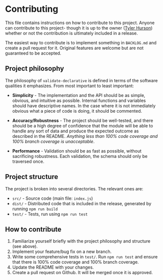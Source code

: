 # Contributing
This file contains instructions on how to contribute to this project. 
Anyone can contribute to this project- 
though it is up to the owner ([Tyler Hurson](http://github.com/Mariosunny/)) whether or not the contribution is ultimately included in a release.

The easiest way to contribute is to implement something in `BACKLOG.md` and create a pull request for it.
Original features are welcome but are not guaranteed to be accepted.

## Project philosophy
The philosophy of `validate-declarative` is defined in terms of the software qualities it emphasizes.
From most important to least important:

- **Simplicity** - The implementation and the API should be as simple, obvious, and intuitive as possible. Internal functions and variables should have descriptive names. In the case where it is not immediately obvious what a piece of code is doing, it should be commented.

- **Accuracy/Robustness** - The project should be well-tested, and there should be a high degree of confidence that the module will be able to handle any sort of data and produce the expected outcome as described in the README. *Anything less than 100% code coverage and 100% branch coverage is unacceptable*.

- **Performance** - Validation should be as fast as possible, without sacrificing robustness. Each validation, the schema should only be traversed once. 

## Project structure
The project is broken into several directories. The relevant ones are:
- `src/` - Source code (main file: `index.js`)
- `dist/` - Distributed code that is included in the release, generated by running `npm run build`
- `test/` - Tests, run using `npm run test`

## How to contribute
1. Familiarize yourself briefly with the project philosophy and structure (see above).
2. Implement your feature/bug fix on a new branch.
3. Write some comprehensive tests in `test/`. Run `npm run test` and ensure that there is 100% code coverage and 100% branch coverage.
4. Update the README with your changes.
5. Create a pull request on Github. It will be merged once it is approved.